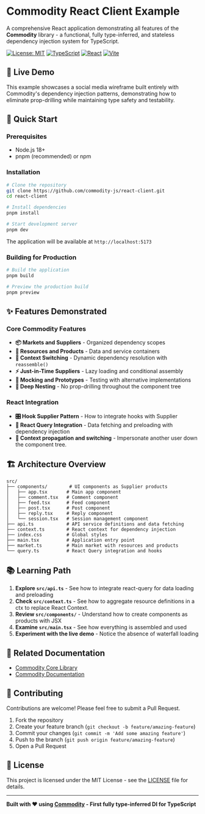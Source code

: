 # Commodity React Client Example

A comprehensive React application demonstrating all features of the **Commodity** library - a functional, fully type-inferred, and stateless dependency injection system for TypeScript.

[![License: MIT](https://img.shields.io/badge/License-MIT-yellow.svg)](https://opensource.org/licenses/MIT)
[![TypeScript](https://img.shields.io/badge/TypeScript-007ACC?logo=typescript&logoColor=white)](https://www.typescriptlang.org/)
[![React](https://img.shields.io/badge/React-20232A?logo=react&logoColor=61DAFB)](https://reactjs.org/)
[![Vite](https://img.shields.io/badge/Vite-646CFF?logo=vite&logoColor=white)](https://vitejs.dev/)

## 🚀 Live Demo

This example showcases a social media wireframe built entirely with Commodity's dependency injection patterns, demonstrating how to eliminate prop-drilling while maintaining type safety and testability.

## 🚀 Quick Start

### Prerequisites

- Node.js 18+
- pnpm (recommended) or npm

### Installation

```bash
# Clone the repository
git clone https://github.com/commodity-js/react-client.git
cd react-client

# Install dependencies
pnpm install

# Start development server
pnpm dev
```

The application will be available at `http://localhost:5173`

### Building for Production

```bash
# Build the application
pnpm build

# Preview the production build
pnpm preview
```

## ✨ Features Demonstrated

### Core Commodity Features

- **📦 Markets and Suppliers** - Organized dependency scopes
- **🔄 Resources and Products** - Data and service containers
- **🎯 Context Switching** - Dynamic dependency resolution with `reassemble()`
- **⚡ Just-in-Time Suppliers** - Lazy loading and conditional assembly
- **🧪 Mocking and Prototypes** - Testing with alternative implementations
- **🔗 Deep Nesting** - No prop-drilling throughout the component tree

### React Integration

- **🎛️ Hook Supplier Pattern** - How to integrate hooks with Supplier
- **🎯 React Query Integration** - Data fetching and preloading with dependency injection
- **🎨 Context propagation and switching** - Impersonate another user down the component tree.

## 🏗️ Architecture Overview

```
src/
├── components/        # UI components as Supplier products
│   ├── app.tsx       # Main app component
│   ├── comment.tsx   # Comment component
│   ├── feed.tsx      # Feed component
│   ├── post.tsx      # Post component
│   ├── reply.tsx     # Reply component
│   └── session.tsx   # Session management component
├── api.ts            # API service definitions and data fetching
├── context.ts        # React context for dependency injection
├── index.css         # Global styles
├── main.tsx          # Application entry point
├── market.ts         # Main market with resources and products
└── query.ts          # React Query integration and hooks
```

## 📚 Learning Path

1. **Explore `src/api.ts`** - See how to integrate react-query for data loading and preloading
2. **Check `src/context.ts`** - See how to aggregate resource definitions in a ctx to replace React Context.
3. **Review `src/components/`** - Understand how to create components as products with JSX
4. **Examine `src/main.tsx`** - See how everything is assembled and used
5. **Experiment with the live demo** - Notice the absence of waterfall loading

## 📖 Related Documentation

- [Commodity Core Library](https://github.com/commodity-js/commodity)
- [Commodity Documentation](https://github.com/commodity-js/commodity#readme)

## 🤝 Contributing

Contributions are welcome! Please feel free to submit a Pull Request.

1. Fork the repository
2. Create your feature branch (`git checkout -b feature/amazing-feature`)
3. Commit your changes (`git commit -m 'Add some amazing feature'`)
4. Push to the branch (`git push origin feature/amazing-feature`)
5. Open a Pull Request

## 📄 License

This project is licensed under the MIT License - see the [LICENSE](LICENSE) file for details.

---

**Built with ❤️ using [Commodity](https://github.com/commodity-js/commodity) - First fully type-inferred DI for TypeScript**
